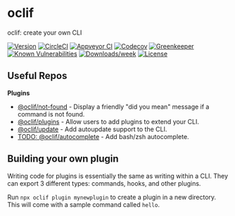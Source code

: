 oclif
======

oclif: create your own CLI

[![Version](https://img.shields.io/npm/v/oclif.svg)](https://npmjs.org/package/oclif)
[![CircleCI](https://circleci.com/gh/oclif/cli/tree/master.svg?style=svg)](https://circleci.com/gh/oclif/cli/tree/master)
[![Appveyor CI](https://ci.appveyor.com/api/projects/status/github/oclif/cli?branch=master&svg=true)](https://ci.appveyor.com/project/heroku/oclif/branch/master)
[![Codecov](https://codecov.io/gh/oclif/cli/branch/master/graph/badge.svg)](https://codecov.io/gh/oclif/cli)
[![Greenkeeper](https://badges.greenkeeper.io/oclif/cli.svg)](https://greenkeeper.io/)
[![Known Vulnerabilities](https://snyk.io/test/npm/oclif/badge.svg)](https://snyk.io/test/npm/oclif)
[![Downloads/week](https://img.shields.io/npm/dw/oclif.svg)](https://npmjs.org/package/oclif)
[![License](https://img.shields.io/npm/l/oclif.svg)](https://github.com/oclif/cli/blob/master/package.json)

<!-- toc -->

Useful Repos
------------

**Plugins**

* [@oclif/not-found](https://github.com/oclif/not-found) - Display a friendly "did you mean" message if a command is not found.
* [@oclif/plugins](https://github.com/oclif/plugins) - Allow users to add plugins to extend your CLI.
* [@oclif/update](https://github.com/oclif/update) - Add autoupdate support to the CLI.
* [TODO: @oclif/autocomplete](https://github.com/oclif/autocomplete) - Add bash/zsh autocomplete.

Building your own plugin
------------------------

Writing code for plugins is essentially the same as writing within a CLI. They can export 3 different types: commands, hooks, and other plugins.

Run `npx oclif plugin mynewplugin` to create a plugin in a new directory. This will come with a sample command called `hello`.

<!-- install -->
<!-- usage -->
<!-- commands -->
